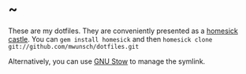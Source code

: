 # ~

These are my dotfiles. They are conveniently presented as a [homesick castle](http://github.com/technicalpickles/homesick). You can `gem install homesick` and then `homesick clone git://github.com/mwunsch/dotfiles.git`

Alternatively, you can use [GNU Stow](http://www.gnu.org/software/stow/) to manage the symlink.

